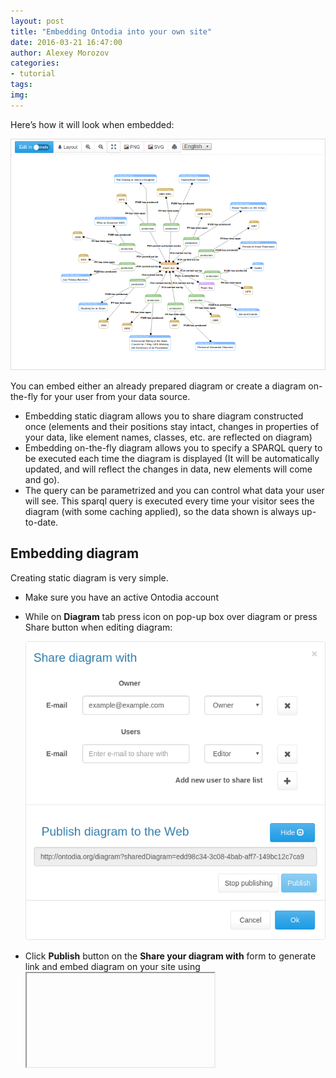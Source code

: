```yaml
---
layout: post
title: "Embedding Ontodia into your own site"
date: 2016-03-21 16:47:00
author: Alexey Morozov
categories:
- tutorial
tags:
img:
---
```


Here’s how it will look when embedded:

<img class="featurette-image img-responsive embed-tutorial-image" src="/assets/img/blog/emdeddingExample.png">

<!-- more -->

You can embed either an already prepared diagram or create a diagram on-the-fly for your user from your data source.

* Embedding static diagram allows you to share diagram constructed once (elements and their positions stay intact, 
changes in properties of your data, like element names, classes, etc. are reflected on diagram)
* Embedding on-the-fly diagram allows you to specify a SPARQL query to be executed each time the diagram is 
displayed (It will be automatically updated, and will reflect the changes in data, new elements will come and go).
* The query can be parametrized and you can control what data your user will see. This sparql query is executed 
every time your visitor sees the diagram (with some caching applied), so the data shown is always up-to-date.

## Embedding diagram

Creating static diagram is very simple.

* Make sure you have an aсtive Ontodia account
* While on **Diagram** tab press <span class="glyphicon glyphicon-user" aria-hidden="true"></span> icon on pop-up box over diagram or 
press Share button when editing diagram:

  <img class="img-responsive embed-tutorial-image" src="/assets/img/blog/publish.png">

* Click **Publish** button on the **Share your diagram with** form to generate link and embed diagram on your site 
using <code><iframe></code> tag, for example:

  ```
  <iframe src="http://www.ontodia.org/embedded?sharedDiagram=edd98c34-3c08-4bab-aff7-149bc12c7ca9"></iframe>
  ```

## Embedding on-the-fly diagram

To create on-the-fly diagram you should create and share data source.

* Make sure you have an active Ontodia account
* When creating data source, fill in SPARQL query for **Scope of elements** and for **Connection types** under **Additional parameters**.
  * Scope of elements is a SPARQL fragment that restricts what elements are to be placed on canvas. You can use restrictions 
    on <code>?class</code> or <code>?inst</code>. By default it is meant that <code>?inst</code> a <code>?class</code> and you 
    don’t need to specify that.
    
    <code>?inst</code> are elements to be displayed on canvas. Prefixes are defined only for <code>rdf:</code>, 
    <code>rdfs:</code> and <code>owl:</code>. So, to display your ontology classes on canvas you should specify <code>?inst</code> a owl:Class.
    
    To get Plato as a philosopher from DBPedia to be displayed on canvas:
    
    ```
    bind(<http://dbpedia.org/resource/Plato> as ?inst)
    ```
    
    You can go for complex queries like unions that are supported by SPARQL 1.1:
    
    ```
    {bind(<http://dbpedia.org/resource/Plato> as ?inst)}
    UNION
    {<http://dbpedia.org/resource/Plato> <http://dbpedia.org/ontology/influencedBy>+ ?inst}
    ```
  
  * **Connection types** are newline-separated list of properties that are fetched from the endpoint, for example: 
    
    ```
    rdfs:subClassOf
    rdf:type
    http://dbpedia.org/ontology/influencedBy
    ```
    
    Bear in mind that connections are fetched only between instances restricted above.
    
* *[Optional]*  You can introduce parameters to sparql query in the following syntax:

  ```
  {bind (<${personURI}> as ?inst)}
  UNION
  {<${personURI}> <http://erlangen-crm.org/current/P131_is_identified_by> ?inst}
  ```

  Here 'personURI' is query parameter, it can be used multiple times in query. You could use more than one parameter if you wish.

* Press **Share** button on the toolbar and then **Publish** button on **Share your diagram with** dialogue box then select **Publish** to get published data source link.
  If you've introduced no parameters, this link should work straight away and you can use it in your <code><iframe></code>
* *[Optional]* If you've introduced parameters, you should provide them to Ontodia when you embed the diagram like this:

  ```
  <iframe src="http://www.ontodia.org/embedded?sharedDataSource=[PublicSharingKey]&[paramName]=[paramValue]"></iframe>
  ```

  For example:

  ```
  <iframe src="http://www.ontodia.org/embedded?sharedDataSource=6e5eff26-6bd5-4ad4-af71-e4b834da5b7c&personURI=http://culturecloud.ru/resource/person/606"></iframe>
  ```

That's it! Go on and embed your diagrams in your projects and sites!

